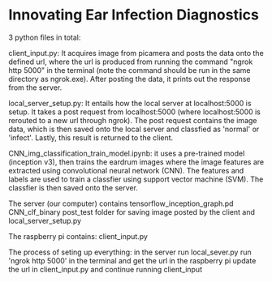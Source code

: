 # Innovating Ear Infection Diagnostics

3 python files in total:

client_input.py: It acquires image from picamera and posts the data onto the defined url, where the url is produced from running the command "ngrok http 5000" in the terminal (note the command should be run in the same directory as ngrok.exe). After posting the data, it prints out the response from the server. 

local_server_setup.py: It entails how the local server at localhost:5000 is setup. It takes a post request from localhost:5000 (where localhost:5000 is rerouted to a new url through ngrok). The post request contains the image data, which is then saved onto the local server and classfied as 'normal' or 'infect'. Lastly, this result is returned to the client.

CNN_img_classification_train_model.ipynb: it uses a pre-trained model (inception v3), then trains the eardrum images where the image features are extracted using convolutional neural network (CNN). The features and labels are used to train a classfier using support vector machine (SVM). The classfier is then saved onto the server. 

The server (our computer) contains
	tensorflow_inception_graph.pd
	CNN_clf_binary
	post_test folder for saving image posted by the client
and
	local_server_setup.py

The raspberry pi contains:
	client_input.py

The process of seting up everything:
	in the server
		run local_sever.py
		run 'ngrok http 5000' in the terminal and get the url
	in the raspberry pi
		update the url in client_input.py and continue running client_input